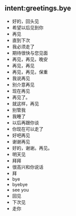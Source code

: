 ## intent:greetings.bye
- 好的，回头见
- 希望以后见到你
- 再见
- 直到下次
- 我必须走了
- 期待很快与您见面
- 再见，再见，晚安
- 再见，再见
- 再见，再见，保重
- 我说再见
- 别介意再见
- 现在再见
- 再见了。
- 就这样，再见
- 别管我
- 我睡了
- 以后再跟你谈
- 你现在可以走了
- 好吧再见
- 谢谢再见
- 好的，谢谢。再见。
- 明天见
- 拜拜
- 很高兴和你说话
- 拜
- bye
- byebye
- see you
- 回见
- 下次见
- 走你